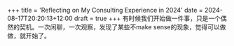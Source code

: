 +++
title = 'Reflecting on My Consulting Experience in 2024'
date = 2024-08-17T20:20:13+12:00
draft = true
+++
有时候我们开始做一件事，只是一个偶然的契机。一次闲聊，一次观察，发现了某些不make sense的现象，觉得可以做做，就开始了。  
